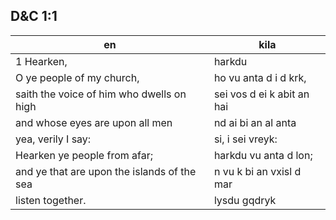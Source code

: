 ## D&C 1:1

en | kila
--- | ---
1 Hearken, | harkdu
O ye people of my church, | ho vu anta d i d krk,
saith the voice of him who dwells on high | sei vos d ei k abit an hai
and whose eyes are upon all men | nd ai bi an al anta
yea, verily I say: | si, i sei vreyk: 
Hearken ye people from afar; | harkdu vu anta d lon;
and ye that are upon the islands of the sea | n vu k bi an vxisl d mar
listen together. | lysdu gqdryk